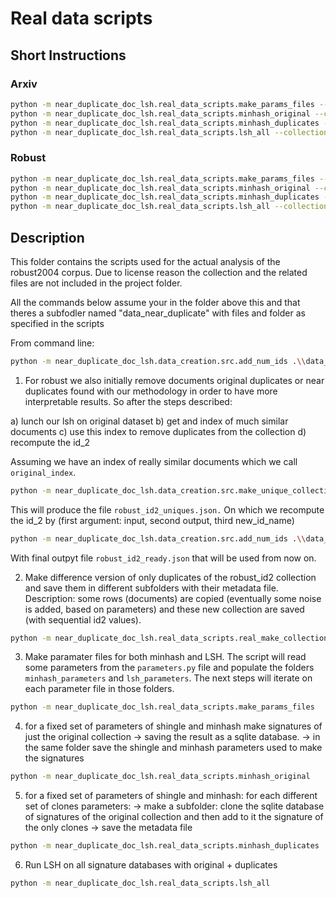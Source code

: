 # Real data scripts

## Short Instructions

### Arxiv

```bash
python -m near_duplicate_doc_lsh.real_data_scripts.make_params_files --collection arxiv
python -m near_duplicate_doc_lsh.real_data_scripts.minhash_original --collection arxiv
python -m near_duplicate_doc_lsh.real_data_scripts.minhash_duplicates --collection arxiv
python -m near_duplicate_doc_lsh.real_data_scripts.lsh_all --collection arxiv
```

### Robust

```bash
python -m near_duplicate_doc_lsh.real_data_scripts.make_params_files --collection robust
python -m near_duplicate_doc_lsh.real_data_scripts.minhash_original --collection robust
python -m near_duplicate_doc_lsh.real_data_scripts.minhash_duplicates --collection robust
python -m near_duplicate_doc_lsh.real_data_scripts.lsh_all --collection robust
```

## Description

This folder contains the scripts used for the actual analysis of the robust2004 corpus.
Due to license reason the collection and the related files are not included in the project folder.

All the commands below assume your in the folder above this and that theres a subfodler named "data_near_duplicate" with files and folder as specified in the scripts

From command line:

```bash
python -m near_duplicate_doc_lsh.data_creation.src.add_num_ids .\\data_near_duplicate\\robust\\tipster_45_all_docs.json .\\data_near_duplicate\\robust\\robust_id2.json id2
```

1) For robust we also initially remove documents original duplicates or near duplicates
found with our methodology in order to have more interpretable results.
So after the steps described:

a) lunch our lsh on original dataset
b) get and index of much similar documents
c) use this index to remove duplicates from the collection
d) recompute the id_2

Assuming we have an index of really similar documents which we call `original_index`.

```bash
python -m near_duplicate_doc_lsh.data_creation.src.make_unique_collection data_near_duplicate\\robust\\original_index.csv data_near_duplicate\\robust\\robust_id2.json data_near_duplicate\\robust\\robust_id2_uniques.json
```

This will produce the file `robust_id2_uniques.json.`
On which we recompute the id_2 by (first argument: input, second output, third new_id_name)

```bash
python -m near_duplicate_doc_lsh.data_creation.src.add_num_ids .\\data_near_duplicate\\robust\\robust_id2_uniques.json .\\data_near_duplicate\\robust\\robust_id2_ready.json id2
```

With final outpyt file `robust_id2_ready.json` that will be used from now on.

2) Make difference version of only duplicates of the robust_id2 collection and save them in different subfolders with their metadata file.
Description: some rows (documents) are copied (eventually some noise is added, based on parameters) and these new collection are saved (with sequential id2 values).

```bash
python -m near_duplicate_doc_lsh.real_data_scripts.real_make_collection
```

3) Make paramater files for both minhash and LSH.
The script will read some parameters from the `parameters.py` file and populate the folders `minhash_parameters` and `lsh_parameters`. The next steps will iterate on each parameter file in those folders.

```bash
python -m near_duplicate_doc_lsh.real_data_scripts.make_params_files
```

4) for a fixed set of parameters of shingle and minhash make signatures of just the original collection
    -> saving the result as a sqlite database.
    -> in the same folder save the shingle and minhash parameters used to make the signatures

```bash
python -m near_duplicate_doc_lsh.real_data_scripts.minhash_original
```

5) for a fixed set of parameters of shingle and minhash:
    for each different set of clones parameters:
    -> make a subfolder: clone the sqlite database of signatures of the original collection
    and then add to it the signature of the only clones
    -> save the metadata file

```bash
python -m near_duplicate_doc_lsh.real_data_scripts.minhash_duplicates
```

6) Run LSH on all signature databases with original + duplicates

```bash
python -m near_duplicate_doc_lsh.real_data_scripts.lsh_all
```
